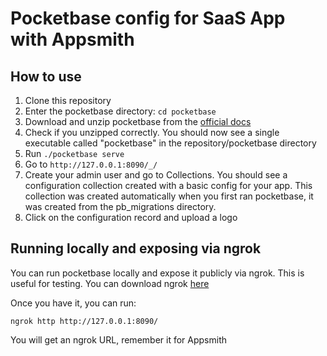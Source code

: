 # Pocketbase config for SaaS App with Appsmith


## How to use

1. Clone this repository
2. Enter the pocketbase directory: `cd pocketbase`
3. Download and unzip pocketbase from the [official docs](https://pocketbase.io/docs/)
4. Check if you unzipped correctly. You should now see a single executable called "pocketbase" in the repository/pocketbase directory
5. Run `./pocketbase serve`
6. Go to `http://127.0.0.1:8090/_/`
7. Create your admin user and go to Collections. You should see a configuration collection created with a basic config for your app. This collection was created automatically when you first ran pocketbase, it was created from the pb_migrations directory.
8. Click on the configuration record and upload a logo


## Running locally and exposing via ngrok

You can run pocketbase locally and expose it publicly via ngrok. This is useful for testing. You can download ngrok [here](https://ngrok.com/download)

Once you have it, you can run:

```
ngrok http http://127.0.0.1:8090/
```

You will get an ngrok URL, remember it for Appsmith
